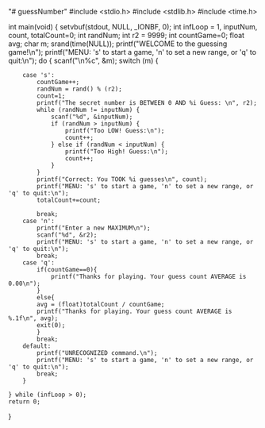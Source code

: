 "# guessNumber" 
#include <stdio.h>
#include <stdlib.h>
#include <time.h>

int main(void) {
	setvbuf(stdout, NULL, _IONBF, 0);
	int infLoop = 1, inputNum, count, totalCount=0;
	int randNum;
	int r2 = 9999;
	int countGame=0;
	float avg;
	char m;
	srand(time(NULL));
	printf("WELCOME to the guessing game!\n");
	printf("MENU: 's' to start a game, 'n' to set a new range, or 'q' to quit:\n");
	do {
		scanf("\n%c", &m);
		switch (m) {

		case 's':
			countGame++;
			randNum = rand() % (r2);
			count=1;
			printf("The secret number is BETWEEN 0 AND %i Guess: \n", r2);
			while (randNum != inputNum) {
				scanf("%d", &inputNum);
				if (randNum > inputNum) {
					printf("Too LOW! Guess:\n");
					count++;
				} else if (randNum < inputNum) {
					printf("Too High! Guess:\n");
					count++;
				}
			}
			printf("Correct: You TOOK %i guesses\n", count);
			printf("MENU: 's' to start a game, 'n' to set a new range, or 'q' to quit:\n");
			totalCount+=count;

			break;
		case 'n':
			printf("Enter a new MAXIMUM\n");
			scanf("%d", &r2);
			printf("MENU: 's' to start a game, 'n' to set a new range, or 'q' to quit:\n");
			break;
		case 'q':
			if(countGame==0){
				printf("Thanks for playing. Your guess count AVERAGE is 0.00\n");
			}
			else{
			avg = (float)totalCount / countGame;
			printf("Thanks for playing. Your guess count AVERAGE is %.1f\n", avg);
			exit(0);
			}
			break;
		default:
			printf("UNRECOGNIZED command.\n");
			printf("MENU: 's' to start a game, 'n' to set a new range, or 'q' to quit:\n");
			break;
		}

	} while (infLoop > 0);
	return 0;
}
